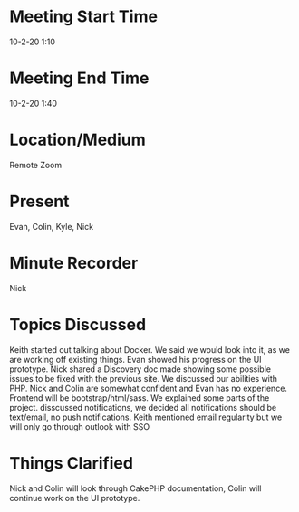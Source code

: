 # Meeting Start Time
10-2-20 1:10

# Meeting End Time
10-2-20 1:40

# Location/Medium
Remote Zoom

# Present
Evan, Colin, Kyle, Nick

# Minute Recorder
Nick

# Topics Discussed
Keith started out talking about Docker. We said we would look into it, as we are working off existing things. Evan showed his progress on the UI prototype. Nick shared a Discovery doc made showing some possible issues to be fixed with the previous site. We discussed our abilities with PHP. Nick and Colin are somewhat confident and Evan has no experience. Frontend will be bootstrap/html/sass. We explained some parts of the project. disscussed notifications, we decided all notifications should be text/email, no push notifications. Keith mentioned email regularity but we will only go through outlook with SSO

# Things Clarified
Nick and Colin will look through CakePHP documentation, Colin will continue work on the UI prototype.